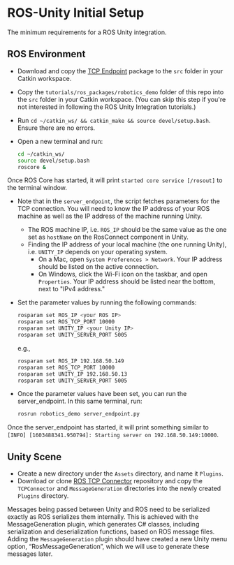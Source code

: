 # ROS-Unity Initial Setup

The minimum requirements for a ROS Unity integration.

## ROS Environment

- Download and copy the [TCP Endpoint](https://github.com/Unity-Technologies/ROS_TCP_Endpoint) package to the `src` folder in your Catkin workspace.
- Copy the `tutorials/ros_packages/robotics_demo` folder of this repo into the `src` folder in your Catkin workspace. (You can skip this step if you're not interested in following the ROS Unity Integration tutorials.)

- Run `cd ~/catkin_ws/ && catkin_make && source devel/setup.bash`. Ensure there are no errors.

- Open a new terminal and run:
   ```bash
   cd ~/catkin_ws/
   source devel/setup.bash
   roscore &
   ```

Once ROS Core has started, it will print `started core service [/rosout]` to the terminal window.

- Note that in the `server_endpoint`, the script fetches parameters for the TCP connection. You will need to know the IP address of your ROS machine as well as the IP address of the machine running Unity. 
   - The ROS machine IP, i.e. `ROS_IP` should be the same value as the one set as `hostName` on the RosConnect component in Unity.
   - Finding the IP address of your local machine (the one running Unity), i.e. `UNITY_IP` depends on your operating system. 
     - On a Mac, open `System Preferences > Network`. Your IP address should be listed on the active connection.
     - On Windows, click the Wi-Fi icon on the taskbar, and open `Properties`. Your IP address should be listed near the bottom, next to "IPv4 address."

- Set the parameter values by running the following commands:

   ```bash
   rosparam set ROS_IP <your ROS IP>
   rosparam set ROS_TCP_PORT 10000
   rosparam set UNITY_IP <your Unity IP>
   rosparam set UNITY_SERVER_PORT 5005
   ```
   e.g.,

   ```bash
   rosparam set ROS_IP 192.168.50.149
   rosparam set ROS_TCP_PORT 10000
   rosparam set UNITY_IP 192.168.50.13
   rosparam set UNITY_SERVER_PORT 5005
   ```

- Once the parameter values have been set, you can run the server_endpoint. In this same terminal, run:
  
   ```bash
   rosrun robotics_demo server_endpoint.py
   ```
Once the server_endpoint has started, it will print something similar to `[INFO] [1603488341.950794]: Starting server on 192.168.50.149:10000`.

## Unity Scene
- Create a new directory under the `Assets` directory, and name it `Plugins`.
- Download or clone [ROS TCP Connector](https://github.com/Unity-Technologies/ROS-TCP-Connector) repository and copy the `TCPConnector` and `MessageGeneration` directories into the newly created `Plugins` directory.

Messages being passed between Unity and ROS need to be serialized exactly as ROS serializes them internally. This is achieved with the MessageGeneration plugin, which generates C# classes, including serialization and deserialization functions, based on ROS message files. Adding the `MessageGeneration` plugin should have created a new Unity menu option, “RosMessageGeneration”, which we will use to generate these messages later.